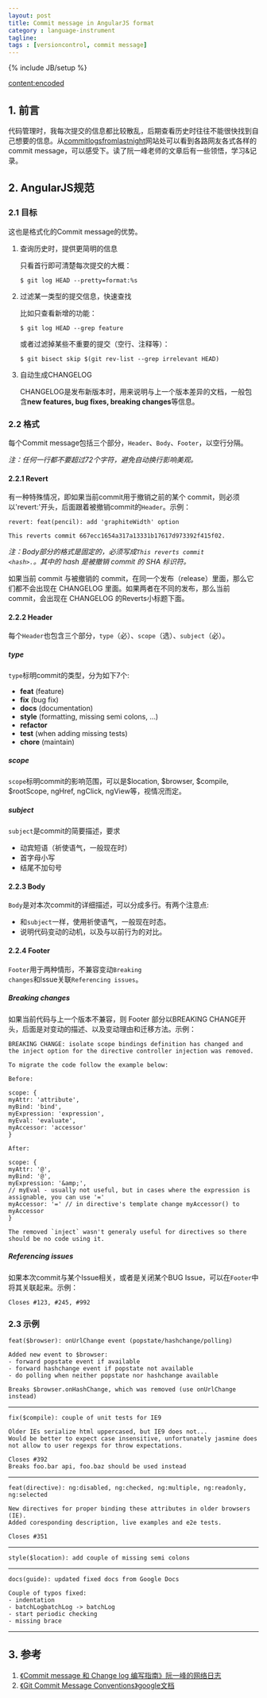```yaml
---
layout: post
title: Commit message in AngularJS format
category : language-instrument
tagline:
tags : [versioncontrol, commit message]
---
```

{% include JB/setup %}

<item>
  <title>Commit message in AngularJS format</title>

  <content:encoded><h2>1. 前言</h2>

代码管理时，我每次提交的信息都比较散乱，后期查看历史时往往不能很快找到自己想要的信息。从<a href="http://www.commitlogsfromlastnight.com/">commitlogsfromlastnight</a>网站处可以看到各路网友各式各样的commit message，可以感受下。读了阮一峰老师的文章后有一些领悟，学习&amp;记录。

<h2>2. AngularJS规范</h2>

<h3>2.1 目标</h3>

这也是格式化的Commit message的优势。

<ol>
<li>查询历史时，提供更简明的信息

只看首行即可清楚每次提交的大概：

<pre><code>$ git log HEAD --pretty=format:%s
</code></pre></li>
<li>过滤某一类型的提交信息，快速查找

比如只查看新增的功能：

<pre><code>$ git log HEAD --grep feature
</code></pre>

或者过滤掉某些不重要的提交（空行、注释等）：

<pre><code>$ git bisect skip $(git rev-list --grep irrelevant HEAD)
</code></pre></li>
<li>自动生成CHANGELOG

CHANGELOG是发布新版本时，用来说明与上一个版本差异的文档，一般包含<strong>new features, bug fixes, breaking changes</strong>等信息。</p></li>
</ol>

<h3>2.2 格式</h3>

<p>每个Commit message包括三个部分，<code>Header</code>、<code>Body</code>、<code>Footer</code>，以空行分隔。

<em>注：任何一行都不要超过72个字符，避免自动换行影响美观。</em>

<h4>2.2.1 Revert</h4>

有一种特殊情况，即如果当前commit用于撤销之前的某个 commit，则必须以'revert:'开头，后面跟着被撤销commit的<code>Header</code>。示例：

<pre><code>revert: feat(pencil): add 'graphiteWidth' option

This reverts commit 667ecc1654a317a13331b17617d973392f415f02.
</code></pre>

<em>注：Body部分的格式是固定的，必须写成<code>This reverts commit &lt;hash&gt;.</code>。其中的 hash 是被撤销 commit 的 SHA 标识符。</em>

如果当前 commit 与被撤销的 commit，在同一个发布（release）里面，那么它们都不会出现在 CHANGELOG 里面。如果两者在不同的发布，那么当前 commit，会出现在 CHANGELOG 的Reverts小标题下面。

<h4>2.2.2 Header</h4>

每个<code>Header</code>也包含三个部分，<code>type</code>（必）、<code>scope</code>（选）、<code>subject</code>（必）。

<h5><strong>type</strong></h5>

<code>type</code>标明commit的类型，分为如下7个:

<ul>
<li><strong>feat</strong> (feature)</li>
<li><strong>fix</strong> (bug fix)</li>
<li><strong>docs</strong> (documentation)</li>
<li><strong>style</strong> (formatting, missing semi colons, …)</li>
<li><strong>refactor</strong></li>
<li><strong>test</strong> (when adding missing tests)</li>
<li><strong>chore</strong> (maintain)</li>
</ul>

<h5><strong>scope</strong></h5>

<code>scope</code>标明commit的影响范围，可以是\$location, \$browser, \$compile, \$rootScope, ngHref, ngClick, ngView等，视情况而定。

<h5><strong>subject</strong></h5>

<code>subject</code>是commit的简要描述，要求

<ul>
<li>动宾短语（祈使语气，一般现在时）</li>
<li>首字母小写</li>
<li>结尾不加句号</li>
</ul>

<h4>2.2.3 Body</h4>

<code>Body</code>是对本次commit的详细描述，可以分成多行。有两个注意点:

<ul>
<li>和<code>subject</code>一样，使用祈使语气，一般现在时态。</li>
<li>说明代码变动的动机，以及与以前行为的对比。</li>
</ul>

<h4>2.2.4 Footer</h4>

<code>Footer</code>用于两种情形，不兼容变动<code>Breaking changes</code>和Issue关联<code>Referencing issues</code>。

<h5><strong>Breaking changes</strong></h5>

如果当前代码与上一个版本不兼容，则 Footer 部分以BREAKING CHANGE开头，后面是对变动的描述、以及变动理由和迁移方法。示例：

<pre><code>BREAKING CHANGE: isolate scope bindings definition has changed and
the inject option for the directive controller injection was removed.

To migrate the code follow the example below:

Before:

scope: {
myAttr: 'attribute',
myBind: 'bind',
myExpression: 'expression',
myEval: 'evaluate',
myAccessor: 'accessor'
}

After:

scope: {
myAttr: '@',
myBind: '@',
myExpression: '&amp;amp;',
// myEval - usually not useful, but in cases where the expression is assignable, you can use '='
myAccessor: '=' // in directive's template change myAccessor() to myAccessor
}

The removed `inject` wasn't generaly useful for directives so there should be no code using it.
</code></pre>

<h5><strong>Referencing issues</strong></h5>

如果本次commit与某个Issue相关，或者是关闭某个BUG Issue，可以在<code>Footer</code>中将其关联起来。示例：

<pre><code>Closes #123, #245, #992
</code></pre>

<h3>2.3 示例</h3>

<pre><code>feat($browser): onUrlChange event (popstate/hashchange/polling)

Added new event to $browser:
- forward popstate event if available
- forward hashchange event if popstate not available
- do polling when neither popstate nor hashchange available

Breaks $browser.onHashChange, which was removed (use onUrlChange instead)
</code></pre>

<hr />

<pre><code>fix($compile): couple of unit tests for IE9

Older IEs serialize html uppercased, but IE9 does not...
Would be better to expect case insensitive, unfortunately jasmine does
not allow to user regexps for throw expectations.

Closes #392
Breaks foo.bar api, foo.baz should be used instead
</code></pre>

<hr />

<pre><code>feat(directive): ng:disabled, ng:checked, ng:multiple, ng:readonly, ng:selected

New directives for proper binding these attributes in older browsers (IE).
Added coresponding description, live examples and e2e tests.

Closes #351
</code></pre>

<hr />

<pre><code>style($location): add couple of missing semi colons
</code></pre>

<hr />

<pre><code>docs(guide): updated fixed docs from Google Docs

Couple of typos fixed:
- indentation
- batchLogbatchLog -&gt; batchLog
- start periodic checking
- missing brace
</code></pre>

<hr />

<h2>3. 参考</h2>

<ol>
<li><a href="http://www.ruanyifeng.com/blog/2016/01/commit_message_change_log.html">《Commit message 和 Change log 编写指南》阮一峰的网络日志</a></li>
<li><a href="https://docs.google.com/document/d/1QrDFcIiPjSLDn3EL15IJygNPiHORgU1_OOAqWjiDU5Y/edit#heading=h.greljkmo14y0">《Git Commit Message Conventions》google文档</a></li>
</ol></content:encoded>

</item>
